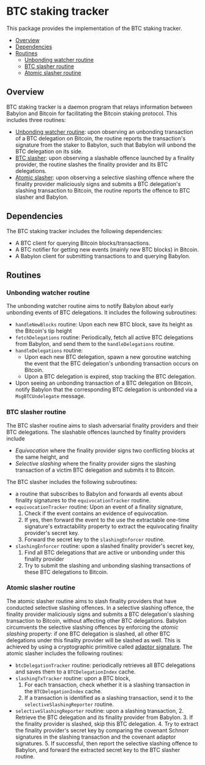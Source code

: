 # BTC staking tracker

This package provides the implementation of the BTC staking tracker.

- [Overview](#overview)
- [Dependencies](#dependencies)
- [Routines](#routines)
  - [Unbonding watcher routine](#unbonding-watcher-routine)
  - [BTC slasher routine](#btc-slasher-routine)
  - [Atomic slasher routine](#atomic-slasher-routine)

## Overview

BTC staking tracker is a daemon program that relays information between Babylon
and Bitcoin for facilitating the Bitcoin staking protocol. This includes three
routines:

- [Unbonding watcher routine](./unbondingwatcher/): upon observing an unbonding
  transaction of a BTC delegation on Bitcoin, the routine reports the
  transaction's signature from the staker to Babylon, such that Babylon will
  unbond the BTC delegation on its side.
- [BTC slasher](./btcslasher/): upon observing a slashable offence launched by a
  finality provider, the routine slashes the finality provider and its BTC
  delegations.
- [Atomic slasher](./atomicslasher/): upon observing a selective slashing
  offence where the finality provider maliciously signs and submits a BTC
  delegation's slashing transaction to Bitcoin, the routine reports the offence
  to BTC slasher and Babylon.

## Dependencies

The BTC staking tracker includes the following dependencies:

- A BTC client for querying Bitcoin blocks/transactions.
- A BTC notifier for getting new events (mainly new BTC blocks) in Bitcoin.
- A Babylon client for submitting transactions to and querying Babylon.

## Routines

### Unbonding watcher routine

The unbonding watcher routine aims to notify Babylon about early unbonding
events of BTC delegations. It includes the following subroutines:

- `handleNewBlocks` routine: Upon each new BTC block, save its height as the
  Bitcoin's tip height
- `fetchDelegations` routine: Periodically, fetch all active BTC delegations
  from Babylon, and send them to the `handleDelegations` routine.
- `handleDelegations` routine:
  - Upon each new BTC delegation, spawn a new goroutine watching the event that
    the BTC delegation's unbonding transaction occurs on Bitcoin.
  - Upon a BTC delegation is expired, stop tracking the BTC delegation.
- Upon seeing an unbonding transaction of a BTC delegation on Bitcoin, notify
  Babylon that the corresponding BTC delegation is unbonded via a
  `MsgBTCUndelegate` message.

### BTC slasher routine

The BTC slasher routine aims to slash adversarial finality providers and their
BTC delegations. The slashable offences launched by finality providers include

- *Equivocation* where the finality provider signs two conflicting blocks at the
same height, and
- *Selective slashing* where the finality provider signs the slashing
  transaction of a victim BTC delegation and submits it to Bitcoin.

The BTC slasher includes the following subroutines:

- a routine that subscribes to Babylon and forwards all events about finality
  signatures to the `equivocationTracker` routine.
- `equivocationTracker` routine: Upon an event of a finality signature,
  1. Check if the event contains an evidence of equivocation.
  2. If yes, then forward the event to the use the extractable one-time
     signature's extractability property to extract the equivocating finality
     provider's secret key.
  3. Forward the secret key to the `slashingEnforcer` routine.
- `slashingEnforcer` routine: upon a slashed finality provider's secret key,
  1. Find all BTC delegations that are active or unbonding under this finality
     provider
  2. Try to submit the slashing and unbonding slashing transactions of these BTC
     delegations to Bitcoin.

### Atomic slasher routine

The atomic slasher routine aims to slash finality providers that have conducted
selective slashing offences. In a selective slashing offence, the finality
provider maliciously signs and submits a BTC delegation's slashing transaction
to Bitcoin, without affecting other BTC delegations. Babylon circumvents the
selective slashing offences by enforcing the *atomic slashing* property: if one
BTC delegation is slashed, all other BTC delegations under this finality
provider will be slashed as well. This is achieved by using a cryptographic
primitive called [adaptor
signature](https://bitcoinops.org/en/topics/adaptor-signatures/). The atomic
slasher includes the following routines:

<!-- TODO: more technical details about atomic slashing via adaptor signatures -->

- `btcDelegationTracker` routine: periodically retrieves all BTC delegations and
  saves them to a `BTCDelegationIndex` cache.
- `slashingTxTracker` routine: upon a BTC block,
  1. For each transaction, check whether it is a slashing transaction in the
     `BTCDelegationIndex` cache.
  2. If a transaction is identified as a slashing transaction, send it to the
     `selectiveSlashingReporter` routine.
- `selectiveSlashingReporter` routine: upon a slashing transaction,
  2. Retrieve the BTC delegation and its finality provider from Babylon.
  3. If the finality provider is slashed, skip this BTC delegation.
  4. Try to extract the finality provider's secret key by comparing the covenant
     Schnorr signatures in the slashing transaction and the covenant adaptor
     signatures.
  5. If successful, then report the selective slashing offence to Babylon, and
     forward the extracted secret key to the BTC slasher routine.
